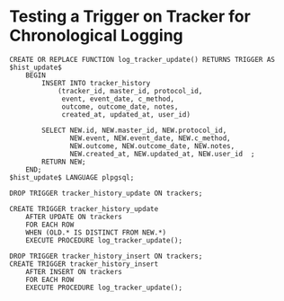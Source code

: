 Testing a Trigger on Tracker for Chronological Logging
===================


    CREATE OR REPLACE FUNCTION log_tracker_update() RETURNS TRIGGER AS $hist_update$
        BEGIN
            INSERT INTO tracker_history 
                (tracker_id, master_id, protocol_id, 
                 event, event_date, c_method,
                 outcome, outcome_date, notes,
                 created_at, updated_at, user_id)
                 
            SELECT NEW.id, NEW.master_id, NEW.protocol_id, 
                   NEW.event, NEW.event_date, NEW.c_method, 
                   NEW.outcome, NEW.outcome_date, NEW.notes, 
                   NEW.created_at, NEW.updated_at, NEW.user_id  ;
            RETURN NEW;
        END;
    $hist_update$ LANGUAGE plpgsql;

    DROP TRIGGER tracker_history_update ON trackers;

    CREATE TRIGGER tracker_history_update
        AFTER UPDATE ON trackers
        FOR EACH ROW
        WHEN (OLD.* IS DISTINCT FROM NEW.*)
        EXECUTE PROCEDURE log_tracker_update();

    DROP TRIGGER tracker_history_insert ON trackers;
    CREATE TRIGGER tracker_history_insert
        AFTER INSERT ON trackers
        FOR EACH ROW
        EXECUTE PROCEDURE log_tracker_update();
